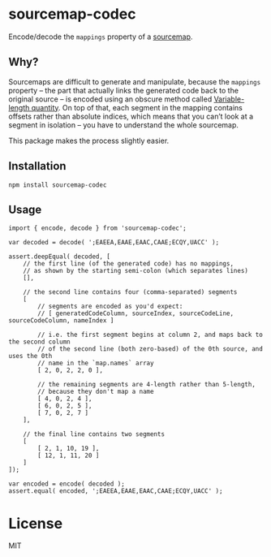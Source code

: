 sourcemap-codec
===============

Encode/decode the `mappings` property of a [sourcemap](https://docs.google.com/document/d/1U1RGAehQwRypUTovF1KRlpiOFze0b-_2gc6fAH0KY0k/edit).

Why?
----

Sourcemaps are difficult to generate and manipulate, because the `mappings` property – the part that actually links the generated code back to the original source – is encoded using an obscure method called [Variable-length quantity](https://en.wikipedia.org/wiki/Variable-length_quantity). On top of that, each segment in the mapping contains offsets rather than absolute indices, which means that you can’t look at a segment in isolation – you have to understand the whole sourcemap.

This package makes the process slightly easier.

Installation
------------

    npm install sourcemap-codec

Usage
-----

    import { encode, decode } from 'sourcemap-codec';

    var decoded = decode( ';EAEEA,EAAE,EAAC,CAAE;ECQY,UACC' );

    assert.deepEqual( decoded, [
        // the first line (of the generated code) has no mappings,
        // as shown by the starting semi-colon (which separates lines)
        [],

        // the second line contains four (comma-separated) segments
        [
            // segments are encoded as you'd expect:
            // [ generatedCodeColumn, sourceIndex, sourceCodeLine, sourceCodeColumn, nameIndex ]

            // i.e. the first segment begins at column 2, and maps back to the second column
            // of the second line (both zero-based) of the 0th source, and uses the 0th
            // name in the `map.names` array
            [ 2, 0, 2, 2, 0 ],

            // the remaining segments are 4-length rather than 5-length,
            // because they don't map a name
            [ 4, 0, 2, 4 ],
            [ 6, 0, 2, 5 ],
            [ 7, 0, 2, 7 ]
        ],

        // the final line contains two segments
        [
            [ 2, 1, 10, 19 ],
            [ 12, 1, 11, 20 ]
        ]
    ]);

    var encoded = encode( decoded );
    assert.equal( encoded, ';EAEEA,EAAE,EAAC,CAAE;ECQY,UACC' );

License
=======

MIT
